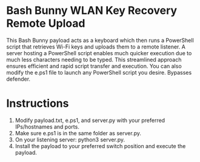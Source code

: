 # Bash Bunny WLAN Key Recovery Remote Upload

This Bash Bunny payload acts as a keyboard which then runs a PowerShell script that retrieves Wi-Fi keys and uploads them to a remote listener.
A server hosting a PowerShell script enables much quicker execution due to much less characters needing to be typed.
This streamlined approach ensures efficient and rapid script transfer and execution.
You can also modify the e.ps1 file to launch any PowerShell script you desire.
Bypasses defender.

# Instructions

1) Modify payload.txt, e.ps1, and server.py with your preferred IPs/hostnames and ports.
2) Make sure e.ps1 is in the same folder as server.py.
3) On your listening server: python3 server.py.
4) Install the payload to your preferred switch position and execute the payload.

